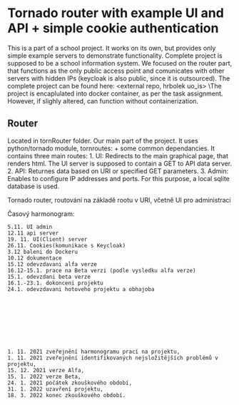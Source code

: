 # Tornado router with example UI and API + simple cookie authentication
This is a part of a school project. It works on its own, but provides only simple example servers to demonstrate functionality. Complete project is supposed to be a school information system. We focused on the router part, that functions as the only public access point and comunicates with other servers with hidden IPs (keycloak is also public, since it is outsourced). The complete project can be found here: <external repo, hrbolek uo_is>
\The project is encaplulated into docker container, as per the task assignment. However, if slighly altered, can function without containerization.

## Router
Located in tornRouter folder. Our main part of the project. It uses python/tornado module, tornroutes: <external project repo> + some common dependancies.
It contains three main routes:
    1. UI: Redirects to the main graphical page, that renders html. The UI server is supposed to contain a GET to API data server.
    2. API: Returnes data based on URI or specified GET parameters.
    3. Admin: Enables to configure IP addresses and ports. For this purpose, a local sqlite database is used.


Tornado router, routování na základě rootu v URI, včetně UI pro administraci

Časový harmonogram:

    5.11. UI admin
    12.11 api server
    19. 11. UI(Client) server
    26.11. Cookies(komunikace s Keycloak)
    3.12 baleni do Dockeru
    10.12 dokumentace
    15.12 odevzdavani alfa verze
    16.12-15.1. prace na Beta verzi (podle vysledku alfa verze)
    15.1. odevzdani beta verze
    16.1.-23.1. dokonceni projektu
    24.1. odevzdavani hotoveho projektu a obhajoba









    1. 11. 2021 zveřejnění harmonogramu prací na projektu,
    1. 11. 2021 zveřejnění identifikovaných nejsložitějších problémů v projektu,
    15. 12. 2021 verze Alfa,
    15. 1. 2022 verze Beta,
    24. 1. 2021 počátek zkouškového období,
    31. 1. 2022 uzavření projektu,
    18. 3. 2022 konec zkouškového období. 
